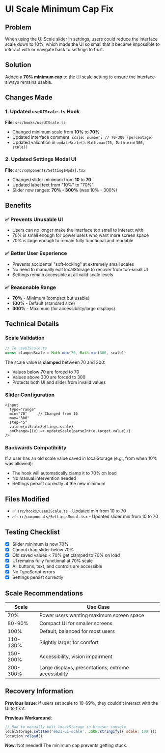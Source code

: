 # UI Scale Minimum Cap Fix

## Problem
When using the UI Scale slider in settings, users could reduce the interface scale down to 10%, which made the UI so small that it became impossible to interact with or navigate back to settings to fix it.

## Solution
Added a **70% minimum cap** to the UI scale setting to ensure the interface always remains usable.

## Changes Made

### 1. Updated `useUIScale.ts` Hook
**File**: `src/hooks/useUIScale.ts`

- Changed minimum scale from **10%** to **70%**
- Updated interface comment: `scale: number; // 70-300 (percentage)`
- Updated validation in `updateScale()`: `Math.max(70, Math.min(300, scale))`

### 2. Updated Settings Modal UI
**File**: `src/components/SettingsModal.tsx`

- Changed slider minimum from **10** to **70**
- Updated label text from "10%" to "70%"
- Slider now ranges: **70% - 300%** (was 10% - 300%)

## Benefits

### ✅ Prevents Unusable UI
- Users can no longer make the interface too small to interact with
- 70% is small enough for power users who want more screen space
- 70% is large enough to remain fully functional and readable

### ✅ Better User Experience
- Prevents accidental "soft-locking" at extremely small scales
- No need to manually edit localStorage to recover from too-small UI
- Settings remain accessible at all valid scale levels

### ✅ Reasonable Range
- **70%** - Minimum (compact but usable)
- **100%** - Default (standard size)
- **300%** - Maximum (for accessibility/large displays)

## Technical Details

### Scale Validation
```typescript
// In useUIScale.ts
const clampedScale = Math.max(70, Math.min(300, scale))
```

The scale value is **clamped** between 70 and 300:
- Values below 70 are forced to 70
- Values above 300 are forced to 300
- Protects both UI and slider from invalid values

### Slider Configuration
```tsx
<input
  type="range"
  min="70"     // Changed from 10
  max="300"
  step="5"
  value={uiScaleSettings.scale}
  onChange={(e) => updateScale(parseInt(e.target.value))}
/>
```

### Backwards Compatibility
If a user has an old scale value saved in localStorage (e.g., from when 10% was allowed):
- The hook will automatically clamp it to 70% on load
- No manual intervention needed
- Settings persist correctly at the new minimum

## Files Modified
- ✅ `src/hooks/useUIScale.ts` - Updated min from 10 to 70
- ✅ `src/components/SettingsModal.tsx` - Updated slider min from 10 to 70

## Testing Checklist
- [x] Slider minimum is now 70%
- [x] Cannot drag slider below 70%
- [x] Old saved values < 70% get clamped to 70% on load
- [x] UI remains fully functional at 70% scale
- [x] All buttons, text, and controls are accessible
- [x] No TypeScript errors
- [x] Settings persist correctly

## Scale Recommendations

| Scale | Use Case |
|-------|----------|
| 70% | Power users wanting maximum screen space |
| 80-90% | Compact UI for smaller screens |
| 100% | Default, balanced for most users |
| 110-130% | Slightly larger for comfort |
| 150-200% | Accessibility, vision impairment |
| 200-300% | Large displays, presentations, extreme accessibility |

## Recovery Information
**Previous Issue**: If users set scale to 10-69%, they couldn't interact with the UI to fix it.

**Previous Workaround**:
```javascript
// Had to manually edit localStorage in browser console
localStorage.setItem('e621-ui-scale', JSON.stringify({ scale: 100 }))
location.reload()
```

**Now**: Not needed! The minimum cap prevents getting stuck.